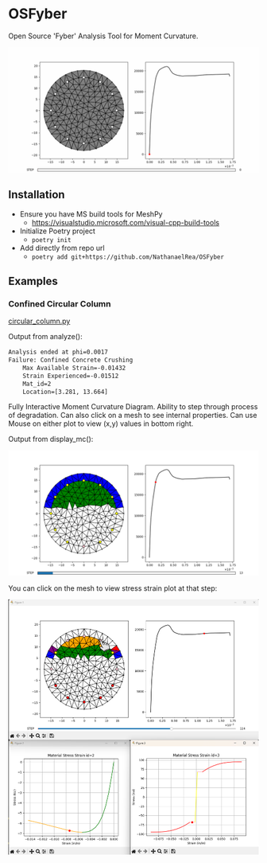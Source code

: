 # OSFyber

Open Source 'Fyber' Analysis Tool for Moment Curvature.

![Example 1 MC Scrub](Pics/Example_1_Scrub.gif)

## Installation

- Ensure you have MS build tools for MeshPy
  - <https://visualstudio.microsoft.com/visual-cpp-build-tools>
- Initialize Poetry project
  - `poetry init`
- Add directly from repo url
  - `poetry add git+https://github.com/NathanaelRea/OSFyber`

## Examples

### Confined Circular Column

[circular_column.py](/tests/circular_column.py)

Output from analyze():

```text
Analysis ended at phi=0.0017
Failure: Confined Concrete Crushing
    Max Available Strain=-0.01432
    Strain Experienced=-0.01512
    Mat_id=2
    Location=[3.281, 13.664]
```

Fully Interactive Moment Curvature Diagram. Ability to step through process of degradation. Can also click on a mesh to see internal properties. Can use Mouse on either plot to view (x,y) values in bottom right.

Output from display_mc():

![Example 1 Disp Mc](Pics/Example_1_Disp_MC.png)

You can click on the mesh to view stress strain plot at that step:

![Example click on mesh](Pics/Example_click.png)
